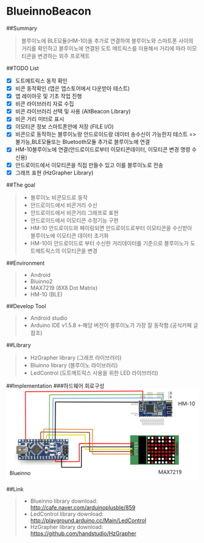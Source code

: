 # BlueinnoBeacon

##Summary
>블루이노에 BLE모듈(HM-10)을 추가로 연결하여 블루이노와 스마트폰 사이의 거리를 확인하고 블루이노에 연결된 도트 메트릭스를 이용해서 거리에 따라 이모티콘을 변경하는 외주 프로젝트

##TODO List
- [x] 도트메트릭스 동작 확인
- [x] 비콘 동작확인 (앱은 앱스토어에서 다운받아 테스트)
- [x] 앱 레이아웃 및 기초 작업 진행
- [x] 비콘 라이브러리 자료 수집
- [x] 비콘 라이브러리 선택 및 사용 (AltBeacon Library)
- [x] 비콘 거리 미터로 표시                                                    
- [x] 이모티콘 정보 스마트폰안에 저장 (FILE I/O)
- [x] 비콘으로 동작하는 블루이노랑 안드로이드랑 데이터 송수신이 가능한지 테스트  =>불가능,BLE모듈또는 Bluetooth모듈 추가로 블루이노에 연결
- [x] HM-10블루이노에 연결(안드로이드로부터 이모티콘데이터, 이모티콘 변경 명령 수신용)
- [x] 안드로이드에서 이모티콘을 직접 만들수 있고 이를 블루이노로 전송
- [x] 그래프 표현 (HzGrapher Library)

##The goal
>* 블루이노 비콘모드로 동작
>* 안드로이드에서 비콘거리 수신
>* 안드로이드에서 비콘거리 그래프로 표현
>* 안드로이드에서 이모티콘 수정기능 구현
>* HM-10 안드로이드와 페이링되면 안드로이드로부터 이모티콘을 수신받아 블루이노에 이모티콘 데이터 초기화
>* HM-10이 안드로이드로 부터 수신한 거리데이터를 기준으로 블루이노가 도트메트릭스의 이모티콘을 변경

##Environment
>* Android
>* Bluinno2
>* MAX7219 (8X8 Dot Matrix)
>* HM-10 (BLE)

##Develop Tool
>* Android studio
>* Arduino IDE v1.5.8 <-해당 버전이 블루이노가 가장 잘 동작함.(공식카페 글 참조)

##Library
>* HzGrapher library (그래프 라이브러리)
>* Bluinno library  (블루이노 라이브러리)
>* LedControl  (도트메트릭스 사용을 위한 LED 라이브러리)


##Implementation
###하드웨어 회로구성
![total layout](/README_Image/total%20layout.png)

##Link
>* Blueinno library download:  http://cafe.naver.com/arduinoplusble/859
>* LedControl library download: http://playground.arduino.cc/Main/LedControl
>* HzGrapher library download: https://github.com/handstudio/HzGrapher
